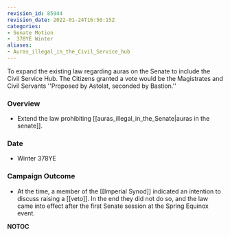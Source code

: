 ```yaml
---
revision_id: 85944
revision_date: 2022-01-24T16:50:15Z
categories:
- Senate Motion
-  378YE Winter
aliases:
- Auras_illegal_in_the_Civil_Service_hub
---
```


To expand the existing law regarding auras on the Senate to include the Civil Service Hub. The Citizens granted a vote would be the Magistrates and Civil Servants ''Proposed by Astolat, seconded by Bastion.''

### Overview
* Extend the law prohibiting [[auras_illegal_in_the_Senate|auras in the senate]].

### Date
* Winter 378YE

### Campaign Outcome
* At the time, a member of the [[Imperial Synod]] indicated an intention to discuss raising a [[veto]]. In the end they did not do so, and the law came into effect after the first Senate session at the Spring Equinox event.



__NOTOC__